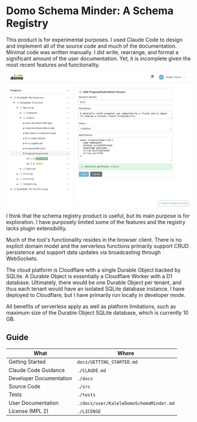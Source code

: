 # Domo Schema Minder: A Schema Registry

This product is for experimental purposes. I used Claude Code to design and implement all of the source code and much of the documentation. Minimal code was written manually. I did write, rearrange, and format a significant amount of the user documentation. Yet, it is incomplete given the most recent features and functionality.

![Domo Schema Minder](docs/user/images/KaleleDomoSchemaMinder-Overview-01.png  "Domo Schema Minder")

I think that the schema registry product is useful, but its main purpose is for exploration. I have purposely limited some of the features and the registry lacks plugin extensibility.

Much of the tool's functionality resides in the browser client. There is no explicit domain model and the serverless functions primarily support CRUD persistence and support data updates via broadcasting through WebSockets.

The cloud platform is Cloudflare with a single Durable Object backed by SQLite. A Durable Object is essentially a Cloudflare Worker with a D1 database. Ultimately, there would be one Durable Object per tenant, and thus each tenant would have an isolated SQLite database instance. I have deployed to Cloudflare, but I have primarily run locally in developer mode.

All benefits of serverless apply as well as platform limitations, such as maximum size of the Durable Object SQLite database, which is currently 10 GB.

## Guide

| What                    | Where                                    |
--------------------------|------------------------------------------|
| Getting Started         | `docs/GETTING_STARTED.md`                |
| Claude Code Guidance    | `./CLAUDE.md`                            |
| Developer Documentation | `./docs`                                 |
| Source Code             | `./src`                                  |
| Tests                   | `./tests`                                |
| User Documentation      | `./docs/user/KaleleDomoSchemaMinder.md`  |
| License (MPL 2)         | `./LICENSE`                              |

